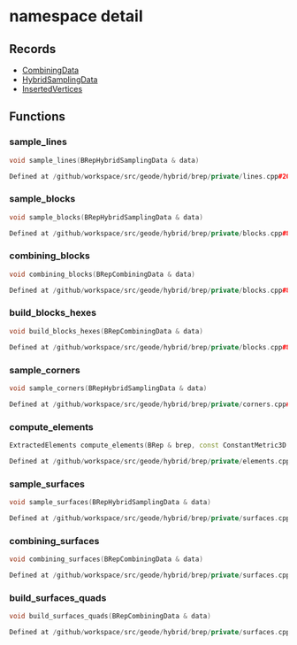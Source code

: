 # namespace detail



## Records

* [CombiningData](CombiningData.md)
* [HybridSamplingData](HybridSamplingData.md)
* [InsertedVertices](InsertedVertices.md)


## Functions

### sample_lines

```cpp
void sample_lines(BRepHybridSamplingData & data)
```

```cpp
Defined at /github/workspace/src/geode/hybrid/brep/private/lines.cpp#206
```

### sample_blocks

```cpp
void sample_blocks(BRepHybridSamplingData & data)
```

```cpp
Defined at /github/workspace/src/geode/hybrid/brep/private/blocks.cpp#817
```

### combining_blocks

```cpp
void combining_blocks(BRepCombiningData & data)
```

```cpp
Defined at /github/workspace/src/geode/hybrid/brep/private/blocks.cpp#826
```

### build_blocks_hexes

```cpp
void build_blocks_hexes(BRepCombiningData & data)
```

```cpp
Defined at /github/workspace/src/geode/hybrid/brep/private/blocks.cpp#835
```

### sample_corners

```cpp
void sample_corners(BRepHybridSamplingData & data)
```

```cpp
Defined at /github/workspace/src/geode/hybrid/brep/private/corners.cpp#21
```

### compute_elements

```cpp
ExtractedElements compute_elements(BRep & brep, const ConstantMetric3D & metric)
```

```cpp
Defined at /github/workspace/src/geode/hybrid/brep/private/elements.cpp#21
```

### sample_surfaces

```cpp
void sample_surfaces(BRepHybridSamplingData & data)
```

```cpp
Defined at /github/workspace/src/geode/hybrid/brep/private/surfaces.cpp#775
```

### combining_surfaces

```cpp
void combining_surfaces(BRepCombiningData & data)
```

```cpp
Defined at /github/workspace/src/geode/hybrid/brep/private/surfaces.cpp#784
```

### build_surfaces_quads

```cpp
void build_surfaces_quads(BRepCombiningData & data)
```

```cpp
Defined at /github/workspace/src/geode/hybrid/brep/private/surfaces.cpp#793
```



